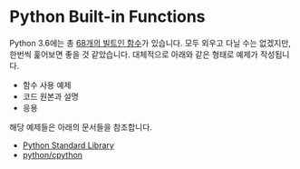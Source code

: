 # Python Built-in Functions
Python 3.6에는 총 <a href="https://docs.python.org/3/library/functions.html">68개의 빌트인 함수</a>가 있습니다. 모두 외우고 다닐 수는 없겠지만, 한번씩 훑어보면 좋을 것 같았습니다. 대체적으로 아래와 같은 형태로 예제가 작성됩니다.

- 함수 사용 예제
- 코드 원본과 설명
- 응용

해당 예제들은 아래의 문서들을 참조합니다.

- <a href="https://docs.python.org/3/library/functions.html">Python Standard Library</a>
- <a href="https://github.com/python/cpython">python/cpython</a>
